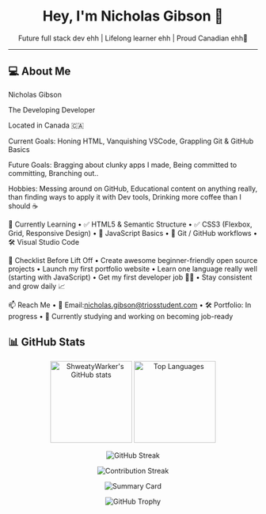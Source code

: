 <h1 align="center">Hey, I'm Nicholas Gibson 👋</h1>
<p align="center">Future full stack dev ehh | Lifelong learner ehh | Proud Canadian ehh🍁</p>

---

## 💻 About Me

Nicholas Gibson

The Developing Developer
  
  Located in Canada 🇨🇦
  
  Current Goals: Honing HTML, Vanquishing VSCode, Grappling Git & GitHub Basics
  
  Future Goals: Bragging about clunky apps I made, Being committed to committing, Branching out..
  
  Hobbies: Messing around on GitHub, Educational content on anything really, than finding ways to apply it with Dev tools, Drinking more coffee than I should ☕️

🧠 Currently Learning
	•	✅ HTML5 & Semantic Structure
	•	✅ CSS3 (Flexbox, Grid, Responsive Design)
	•	🚧 JavaScript Basics
	•	📂 Git / GitHub workflows
	•	🛠 Visual Studio Code

 🚀 Checklist Before Lift Off
	•	Create awesome beginner-friendly open source projects
	•	Launch my first portfolio website
	•	Learn one language really well (starting with JavaScript)
	•	Get my first developer job 👨‍💻
	•	Stay consistent and grow daily 📈

 📫 Reach Me
	•	📧 Email:nicholas.gibson@triosstudent.com
	•	🛠 Portfolio: In progress
	•	🧠 Currently studying and working on becoming job-ready

## 📊 GitHub Stats

<p align="center">
  <img src="https://github-readme-stats.vercel.app/api?username=ShweatyWarker&show_icons=true&theme=gruvbox&hide=issues&count_private=true" alt="ShweatyWarker's GitHub stats" height="165" />
  <img src="https://github-readme-stats.vercel.app/api/top-langs/?username=ShweatyWarker&layout=compact&theme=gruvbox" alt="Top Languages" height="165" />
</p>

<p align="center">
  <img src="https://streak-stats.demolab.com/?user=ShweatyWarker&theme=gruvbox&border_radius=5" alt="GitHub Streak" />
</p>

<p align="center">
  <img src="https://github-readme-streak-stats.herokuapp.com/?user=ShweatyWarker&hide_border=true&theme=gruvbox" alt="Contribution Streak" />
</p>

<p align="center">
  <img src="https://github-profile-summary-cards.vercel.app/api/cards/profile-details?username=ShweatyWarker&theme=gruvbox" alt="Summary Card" />
</p>

<p align="center">
  <img src="https://github-profile-trophy.vercel.app/?username=ShweatyWarker&theme=gruvbox&margin-w=15&row=1&column=6" alt="GitHub Trophy" />
</p>
